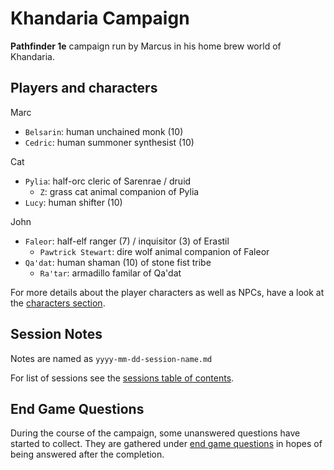 # Khandaria Campaign

**Pathfinder 1e** campaign run by Marcus in his home brew world of Khandaria.  

## Players and characters

Marc
- `Belsarin`: human unchained monk (10)
- `Cedric`: human summoner synthesist (10)

Cat
- `Pylia`: half-orc cleric of Sarenrae / druid
    - `Z`: grass cat animal companion of Pylia
- `Lucy`: human shifter (10)

John
- `Faleor`: half-elf ranger (7) / inquisitor (3) of Erastil
    - `Pawtrick Stewart`: dire wolf animal companion of Faleor
- `Qa'dat`: human shaman (10) of stone fist tribe
    - `Ra'tar`: armadillo familar of Qa'dat

For more details about the player characters as well as NPCs, have a look at the [characters section](/characters/).

## Session Notes

Notes are named as `yyyy-mm-dd-session-name.md`

For list of sessions see the [sessions table of contents](/sessions/).

## End Game Questions

During the course of the campaign, some unanswered questions have started to collect. They are gathered under [end game questions](end-game-questions.md) in hopes of being answered after the completion.
